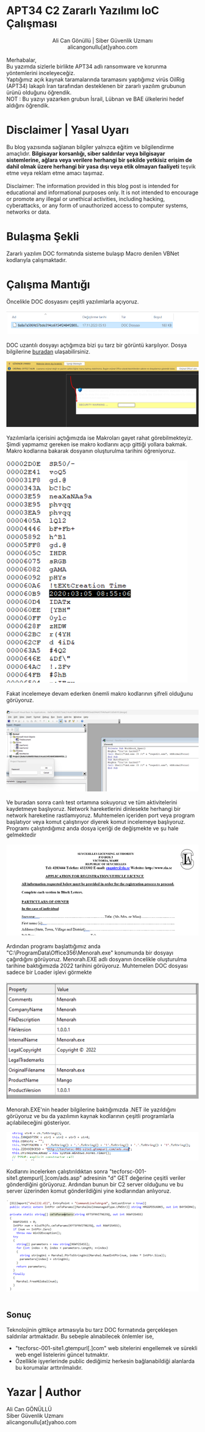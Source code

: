 # APT34 C2 Zararlı Yazılımı IoC Çalışması
<p>
    <center>Ali Can Gönüllü | Siber Güvenlik Uzmanı <br>alicangonullu[at]yahoo.com</center><br>
    Merhabalar,<br>
    Bu yazımda sizlerle birlikte APT34 adlı ransomware ve korunma yöntemlerini inceleyeceğiz.<br>
    Yaptığımız açık kaynak taramalarında taramasını yaptığımız virüs OilRig (APT34) lakaplı İran tarafından desteklenen bir zararlı yazılım grubunun ürünü olduğunu öğrendik.
    <br>
    NOT : Bu yazıyı yazarken grubun İsrail, Lübnan ve BAE ülkelerini hedef aldığını öğrendik.
</p>

# Disclaimer | Yasal Uyarı
<p>
  Bu blog yazısında sağlanan bilgiler yalnızca eğitim ve bilgilendirme amaçlıdır. <b>Bilgisayar korsanlığı, siber saldırılar veya bilgisayar sistemlerine, ağlara veya verilere herhangi bir şekilde yetkisiz erişim de dahil olmak üzere herhangi bir yasa dışı veya etik olmayan faaliyeti</b> teşvik etme veya reklam etme amacı taşımaz.
<br><br>
  Disclaimer: The information provided in this blog post is intended for educational and informational purposes only. It is not intended to encourage or promote any illegal or unethical activities, including hacking, cyberattacks, or any form of unauthorized access to computer systems, networks or data.
</p>

# Bulaşma Şekli
<p>
    Zararlı yazılım DOC formatında sisteme bulaşıp Macro denilen VBNet kodlarıyla çalışmaktadır.
</p>

# Çalışma Mantığı
<p>
    Öncelikle DOC dosyasını çeşitli yazılımlarla açıyoruz.
    <br><br>
    <img src="files.png">
    <br><br>
    DOC uzantılı dosyayı açtığımıza bizi şu tarz bir görüntü karşılıyor. Dosya bilgilerine <a href="apt34_info.txt"> buradan</a> ulaşabilirsiniz.
    <br><br>
    <img src="docx2.png">
    <br><br>
    Yazılımlarla içerisini açtığımızda ise Makroları gayet rahat görebilmekteyiz. Şimdi yapmamız gereken ise makro kodlarını açıp gittiği yollara bakmak. 
    Makro kodlarına bakarak dosyanın oluşturulma tarihini öğreniyoruz.
    <br><br>
    <img src="create_date.png">
    <br><br>
    Fakat incelemeye devam ederken önemli makro kodlarının şifreli olduğunu görüyoruz.
    <br><br>
    <img src="macro_pwd.png">
    <br><br>
    Ve buradan sonra canlı test ortamına sokuyoruz ve tüm aktivitelerini kaydetmeye başlıyoruz. Network hareketlerini dinlesekte herhangi bir network hareketine rastlamıyoruz. Muhtemelen içeriden port veya program başlatıyor veya komut çalıştırıyor diyerek komut incelemeye başlıyoruz.
    Programı çalıştırdığımız anda dosya içeriği de değişmekte ve şu hale gelmektedir
    <br><br>
    <img src="docx.png">
    <br><br>
    Ardından programı başlattığımız anda "C:\ProgramData\Office356\Menorah.exe" konumunda bir dosyayı çağırdığını görüyoruz.
    Menorah.EXE adlı dosyanın öncelikle oluşturulma tarihine baktığımızda 2022 tarihini görüyoruz. Muhtemelen DOC dosyası sadece bir Loader işlevi görmekte
    <br><br>
    <img src="menorah.png">
    <br><br>
    Menorah.EXE'nin header bilgilerine baktığımızda .NET ile yazıldığını görüyoruz ve bu da yazılımın kaynak kodlarının çeşitli programlarla açılabileceğini gösteriyor.
    <br><br>
    <img src="menorah_src.png">
    <br><br>
    Kodlarını incelerken çalıştırıldıktan sonra "tecforsc-001-site1.gtempurl[.]com/ads.asp" adresinin "d" GET değerine çeşitli veriler gönderdiğini görüyoruz.
    Ardından bunun bir C2 server olduğunu ve bu server üzerinden komut gönderildiğini yine kodlarından anlıyoruz.
    <br><br>
    <img src="menorah_src2.png">
    <br><br>
</p>

## Sonuç
<p>
Teknolojinin gittikçe artmasıyla bu tarz DOC formatında gerçekleşen saldırılar artmaktadır. Bu sebeple alınabilecek önlemler ise,
<ul>
    <li>"tecforsc-001-site1.gtempurl[.]com" web sitelerini engellemek ve sürekli web engel listelerini güncel tutmaktır.</li>
    <li>Özellikle işyerlerinde public dediğimiz herkesin bağlanabildiği alanlarda bu korumalar arttırılmalıdır.</li>
</ul>
</p>

# Yazar | Author 
<p>
  Ali Can GÖNÜLLÜ<br>
  Siber Güvenlik Uzmanı<br>
  alicangonullu[at]yahoo.com
</p>
